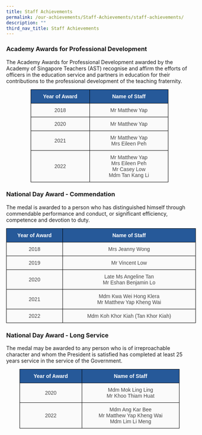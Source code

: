 ```yaml
---
title: Staff Achievements
permalink: /our-achievements/Staff-Achievements/staff-achievements/
description: ""
third_nav_title: Staff Achievements
---
```

### Academy Awards for Professional Development


The Academy Awards for Professional Development awarded by the Academy of Singapore Teachers (AST) recognise and affirm the efforts of officers in the education service and partners in education for their contributions to the professional development of the teaching fraternity.

<style type="text/css">
.tg  {border-collapse:collapse;border-spacing:0;margin:0px auto;}
.tg td{border-color:black;border-style:solid;border-width:1px;font-family:Arial, sans-serif;font-size:14px;
  overflow:hidden;padding:10px 5px;word-break:normal;}
.tg th{border-color:black;border-style:solid;border-width:1px;font-family:Arial, sans-serif;font-size:14px;
  font-weight:normal;overflow:hidden;padding:10px 5px;word-break:normal;}
.tg .tg-9uia{background-color:#FAFAFA;color:#454545;text-align:center;vertical-align:middle}
.tg .tg-jxqz{background-color:#265999;color:#FFF;font-weight:bold;text-align:center;vertical-align:middle}
</style>
<table class="tg" style="undefined;table-layout: fixed; width: 372px">
<colgroup>
<col style="width: 159px">
<col style="width: 213px">
</colgroup>
<tbody>
  <tr>
    <td class="tg-jxqz">Year of Award</td>
    <td class="tg-jxqz">Name of Staff</td>
  </tr>
  <tr>
    <td class="tg-9uia">2018</td>
    <td class="tg-9uia">Mr Matthew Yap </td>
  </tr>
  <tr>
    <td class="tg-9uia">2020</td>
    <td class="tg-9uia"> Mr Matthew Yap</td>
  </tr>
  <tr>
    <td class="tg-9uia">2021</td>
    <td class="tg-9uia"> Mr Matthew Yap<br>Mrs Eileen Peh</td>
  </tr>
  <tr>
    <td class="tg-9uia">2022</td>
    <td class="tg-9uia">Mr Matthew Yap<br>Mrs Eileen Peh<br>Mr Casey Low<br>Mdm Tan Kang Li</td>
  </tr>
</tbody>
</table>

### National Day Award - Commendation
The medal is awarded to a person who has distinguished himself through commendable performance and conduct, or significant efficiency, competence and devotion to duty.

<style type="text/css">
.tg  {border-collapse:collapse;border-spacing:0;margin:0px auto;}
.tg td{border-color:black;border-style:solid;border-width:1px;font-family:Arial, sans-serif;font-size:14px;
  overflow:hidden;padding:10px 5px;word-break:normal;}
.tg th{border-color:black;border-style:solid;border-width:1px;font-family:Arial, sans-serif;font-size:14px;
  font-weight:normal;overflow:hidden;padding:10px 5px;word-break:normal;}
.tg .tg-9uia{background-color:#FAFAFA;color:#454545;text-align:center;vertical-align:middle}
.tg .tg-jxqz{background-color:#265999;color:#FFF;font-weight:bold;text-align:center;vertical-align:middle}
</style>
<table class="tg" style="undefined;table-layout: fixed; width: 512px">
<colgroup>
<col style="width: 152px">
<col style="width: 360px">
</colgroup>
<tbody>
  <tr>
    <td class="tg-jxqz">Year of Award</td>
    <td class="tg-jxqz">Name of Staff</td>
  </tr>
  <tr>
    <td class="tg-9uia">2018</td>
    <td class="tg-9uia">Mrs Jeanny Wong</td>
  </tr>
  <tr>
    <td class="tg-9uia"> 2019</td>
    <td class="tg-9uia">Mr Vincent Low </td>
  </tr>
  <tr>
    <td class="tg-9uia"> 2020</td>
    <td class="tg-9uia">Late Ms Angeline Tan<br>Mr Eshan Benjamin Lo</td>
  </tr>
  <tr>
    <td class="tg-9uia">2021</td>
    <td class="tg-9uia"> Mdm Kwa Wei Hong Klera<br>Mr Matthew Yap Kheng Wai</td>
  </tr>
  <tr>
    <td class="tg-9uia"> 2022</td>
    <td class="tg-9uia"> Mdm Koh Khor Kiah (Tan Khor Kiah) </td>
  </tr>
</tbody>
</table>

### National Day Award - Long Service
The medal may be awarded to any person who is of irreproachable character and whom the President is satisfied has completed at least 25 years service in the service of the Government.

<style type="text/css">
.tg  {border-collapse:collapse;border-spacing:0;margin:0px auto;}
.tg td{border-color:black;border-style:solid;border-width:1px;font-family:Arial, sans-serif;font-size:14px;
  overflow:hidden;padding:10px 5px;word-break:normal;}
.tg th{border-color:black;border-style:solid;border-width:1px;font-family:Arial, sans-serif;font-size:14px;
  font-weight:normal;overflow:hidden;padding:10px 5px;word-break:normal;}
.tg .tg-9uia{background-color:#FAFAFA;color:#454545;text-align:center;vertical-align:middle}
.tg .tg-jxqz{background-color:#265999;color:#FFF;font-weight:bold;text-align:center;vertical-align:middle}
</style>
<table class="tg" style="undefined;table-layout: fixed; width: 432px">
<colgroup>
<col style="width: 168px">
<col style="width: 264px">
</colgroup>
<tbody>
  <tr>
    <td class="tg-jxqz">Year of Award</td>
    <td class="tg-jxqz">Name of Staff</td>
  </tr>
  <tr>
    <td class="tg-9uia">2020</td>
    <td class="tg-9uia">Mdm Mok Ling Ling<br>Mr Khoo Thiam Huat </td>
  </tr>
  <tr>
    <td class="tg-9uia"> 2022</td>
    <td class="tg-9uia">Mdm Ang Kar Bee<br> Mr Matthew Yap Kheng Wai<br>Mdm Lim Li Meng</td>
  </tr>
</tbody>
</table>

